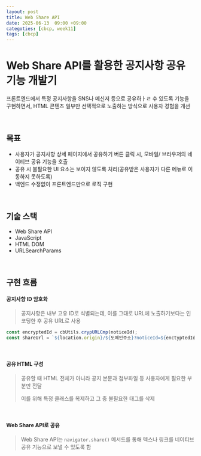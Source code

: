 ```yaml
---
layout: post
title: Web Share API
date: 2025-06-13  09:00 +09:00
categoties: [cbcp, week11]
tags: [cbcp]
---
```


# Web Share API를 활용한 공지사항 공유 기능 개발기

프론트엔드에서 특정 공지사항을 SNS나 메신저 등으로 공유하ㅏㄹ 수 있도록 기능을 구현하면서, HTML 콘텐츠 일부만 선택적으로 노출하는 방식으로 사용자 경험을 개선

<br>

## 목표

- 사용자가 공지사항 상세 페이지에서 공유하기 버튼 클릭 시, 모바일/ 브라우저의 네이티브 공유 기능을 호출
- 공유 시 불필요한 UI 요소는 보이지 않도록 처리(공유받은 사용자가 다른 메뉴로 이동하지 못하도록)
- 백엔드 수정없이 프론트엔드만으로 로직 구현

<br>

## 기술 스택

- Web Share API
- JavaScript
- HTML DOM
- URLSearchParams

<br>

## 구현 흐름

#### 공지사항 ID 암호화

> 공지사항은 내부 고유 ID로 식별되는데, 이를 그대로 URL에 노출하기보다는 인코딩한 후 공유 URL로 사용

```js
const encryptedId = cbUtils.crypURLCmp(noticeId);
const shareUrl = `${location.origin}/${도메인주소}?noticeId=${enctyptedId}`;
```

<br>

#### 공유 HTML 구성

> 공유할 때 HTML 전체가 아니라 공지 본문과 첨부파일 등 사용자에게 필요한 부분만 전달
>
> 이를 위해 특정 클래스를 복제하고 그 중 불필요한 태그를 삭제

<br>

#### Web Share API로 공유

> Web Share API는 `navigator.share()` 메서드를 통해 텍스나 링크를 네이티브 공유 기능으로 보낼 수 있도록 함
